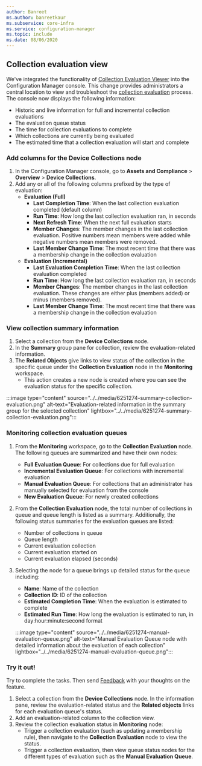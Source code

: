 ```yaml
---
author: Banreet
ms.author: banreetkaur
ms.subservice: core-infra
ms.service: configuration-manager
ms.topic: include
ms.date: 08/06/2020
---
```


## <a name="bkmk_colleval"></a> Collection evaluation view
<!--6251274-->
We've integrated the functionality of [Collection Evaluation Viewer](../../../../support/ceviewer.md) into the Configuration Manager console. This change provides administrators a central location to view and troubleshoot the [collection evaluation](../../../../clients/manage/collections/collection-evaluation.md) process. The console now displays the following information:

- Historic and live information for full and incremental collection evaluations
- The evaluation queue status
- The time for collection evaluations to complete
- Which collections are currently being evaluated
- The estimated time that a collection evaluation will start and complete

### Add columns for the **Device Collections** node

1. In the Configuration Manager console, go to **Assets and Compliance** > **Overview** > **Device Collections**.
1. Add any or all of the following columns prefixed by the type of evaluation:
   - **Evaluation (Full)**
      - **Last Completion Time**: When the last collection evaluation completed  (default column)
      - **Run Time**: How long the last collection evaluation ran, in seconds
      - **Next Refresh Time**: When the next full evaluation starts
      - **Member Changes**: The member changes in the last collection evaluation. Positive numbers mean members were added while negative numbers mean members were removed.
      - **Last Member Change Time**: The most recent time that there was a membership change in the collection evaluation
   - **Evaluation (Incremental)**
      - **Last Evaluation Completion Time**: When the last collection evaluation completed
      - **Run Time**: How long the last collection evaluation ran, in seconds
      - **Member Changes**: The member changes in the last collection evaluation. These changes are either plus (members added) or minus (members removed).
      - **Last Member Change Time**: The most recent time that there was a membership change in the collection evaluation

### View collection summary information

1. Select a collection from the **Device Collections** node.
1. In the **Summary** group pane for collection, review the evaluation-related information.
1. The **Related Objects** give links to view status of the collection in the specific queue under the **Collection Evaluation** node in the **Monitoring** workspace.
   - This action creates a new node is created where you can see the evaluation status for the specific collection.  

:::image type="content" source="../../media/6251274-summary-collection-evaluation.png" alt-text="Evaluation-related information in the summary group for the selected collection" lightbox="../../media/6251274-summary-collection-evaluation.png":::

### Monitoring collection evaluation queues

1. From the **Monitoring** workspace, go to the **Collection Evaluation** node. The following queues are summarized and have their own nodes:
   - **Full Evaluation Queue**: For collections due for full evaluation
   - **Incremental Evaluation Queue**: For collections with incremental evaluation
   - **Manual Evaluation Queue**: For collections that an administrator has manually selected for evaluation from the console
   - **New Evaluation Queue**: For newly created collections
1. From the **Collection Evaluation** node, the total number of collections in queue and queue length is listed as a summary. Additionally, the following status summaries for the evaluation queues are listed:
   - Number of collections in queue
   - Queue length
   - Current evaluation collection
   - Current evaluation started on
   - Current evaluation elapsed (seconds)
1. Selecting the node for a queue brings up detailed status for the queue including: 
   - **Name**: Name of the collection
   - **Collection ID**:  ID of the collection
   - **Estimated Completion Time**: When the evaluation is estimated to complete
   - **Estimated Run Time**: How long the evaluation is estimated to run, in day:hour:minute:second format

   :::image type="content" source="../../media/6251274-manual-evaluation-queue.png" alt-text="Manual Evaluation Queue node with detailed information about the evaluation of each collection" lightbox="../../media/6251274-manual-evaluation-queue.png":::

### <a name="bkmk_try_colleval"></a> Try it out!

Try to complete the tasks. Then send [Feedback](../../technical-preview-2003.md#bkmk_feedback) with your thoughts on the feature.

1. Select a collection from the **Device Collections** node. In the information pane, review the evaluation-related status and the **Related objects** links for each evaluation queue's status.
1. Add an evaluation-related column to the collection view.
1. Review the collection evaluation status in **Monitoring** node:
   - Trigger a collection evaluation (such as updating a membership rule), then navigate to the **Collection Evaluation** node to view the status.
   - Trigger a collection evaluation, then view queue status nodes for the different types of evaluation such as the **Manual Evaluation Queue**.
